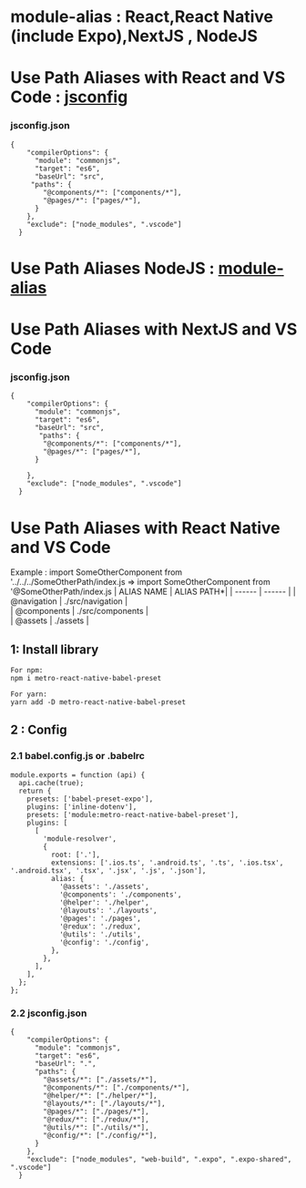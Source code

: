 # module-alias : React,React Native (include Expo),NextJS ,  NodeJS 
# Use Path Aliases with React  and VS Code : [jsconfig](https://code.visualstudio.com/docs/languages/jsconfig)
###  jsconfig.json
```
{
    "compilerOptions": {
      "module": "commonjs",
      "target": "es6",
      "baseUrl": "src",
     "paths": {
        "@components/*": ["components/*"],
        "@pages/*": ["pages/*"],
      }
    },
    "exclude": ["node_modules", ".vscode"]
  }
```
#  Use Path Aliases NodeJS  : [module-alias](https://www.npmjs.com/package/module-alias)
#  Use Path Aliases with NextJS and VS Code
###  jsconfig.json
```
{
    "compilerOptions": {
      "module": "commonjs",
      "target": "es6",
      "baseUrl": "src",
       "paths": {
        "@components/*": ["components/*"],
        "@pages/*": ["pages/*"],
      }
    
    },
    "exclude": ["node_modules", ".vscode"]
  }
```
#  Use Path Aliases with React Native and VS Code

Example : import SomeOtherComponent from '../../../SomeOtherPath/index.js 
=> import SomeOtherComponent from '@SomeOtherPath/index.js
| ALIAS NAME | ALIAS PATH*|
| ------ | ------ |
| @navigation |  ./src/navigation |  
| @components |  ./src/components |  
| @assets | ./assets |
## 1: Install library 
```
For npm:
npm i metro-react-native-babel-preset

For yarn:
yarn add -D metro-react-native-babel-preset
```
## 2 : Config

### 2.1  babel.config.js or  .babelrc 
```
module.exports = function (api) {
  api.cache(true);
  return {
    presets: ['babel-preset-expo'],
    plugins: ['inline-dotenv'],
    presets: ['module:metro-react-native-babel-preset'],
    plugins: [
      [
        'module-resolver',
        {
          root: ['.'],
          extensions: ['.ios.ts', '.android.ts', '.ts', '.ios.tsx', '.android.tsx', '.tsx', '.jsx', '.js', '.json'],
          alias: {
            '@assets': './assets',
            '@components': './components',
            '@helper': './helper',
            '@layouts': './layouts',
            '@pages': './pages',
            '@redux': './redux',
            '@utils': './utils',
            '@config': './config',
          },
        },
      ],
    ],
  };
};

```

### 2.2  jsconfig.json
```
{
    "compilerOptions": {
      "module": "commonjs",
      "target": "es6",
      "baseUrl": ".",
      "paths": {
        "@assets/*": ["./assets/*"],
        "@components/*": ["./components/*"],
        "@helper/*": ["./helper/*"],
        "@layouts/*": ["./layouts/*"],
        "@pages/*": ["./pages/*"],
        "@redux/*": ["./redux/*"],
        "@utils/*": ["./utils/*"],
        "@config/*": ["./config/*"],
      }
    },
    "exclude": ["node_modules", "web-build", ".expo", ".expo-shared", ".vscode"]
  }
```
